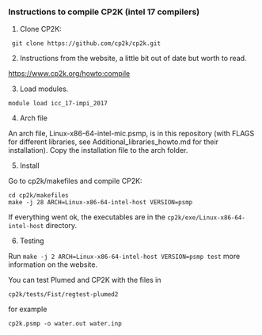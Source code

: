 ### Instructions to compile CP2K (intel 17 compilers)

1) Clone CP2K:  

  ` git clone https://github.com/cp2k/cp2k.git`

2) Instructions from the website, a little bit out of date but worth to read.

https://www.cp2k.org/howto:compile

3) Load modules.

`module load icc_17-impi_2017`

4) Arch file

An arch file, Linux-x86-64-intel-mic.psmp, is in this repository (with FLAGS for different libraries, see Additional_libraries_howto.md for their installation).
Copy the installation file to the arch folder.

5) Install

Go to cp2k/makefiles and compile CP2K:

`cd cp2k/makefiles`  
`make -j 28 ARCH=Linux-x86-64-intel-host VERSION=psmp`

If everything went ok, the executables are in the
`cp2k/exe/Linux-x86-64-intel-host` directory.

6) Testing

Run
`make -j 2 ARCH=Linux-x86-64-intel-host VERSION=psmp test`
more information on the website.

You can test Plumed and CP2K with the files in

`cp2k/tests/Fist/regtest-plumed2`

for example

`cp2k.psmp -o water.out water.inp`
